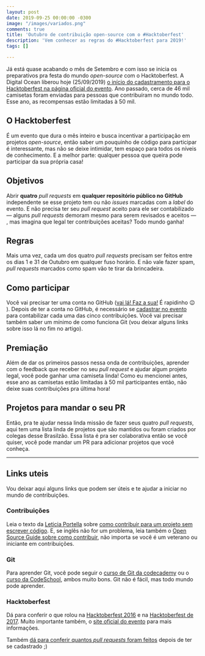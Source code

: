 ```yaml
---
layout: post
date: 2019-09-25 00:00:00 -0300
image: "/images/variados.png"
comments: true
title: 'Outubro de contribuição open-source com o #Hacktoberfest'
description: 'Vem conhecer as regras do #Hacktoberfest para 2019!'
tags: []

---
```

Já está quase acabando o mês de Setembro e com isso se inicia os preparativos pra festa do mundo _open-source_ com o Hacktoberfest. A Digital Ocean liberou hoje (25/09/2019) [o início do cadastramento para o Hacktoberfest na página oficial do evento](https://hacktoberfest.digitalocean.com). Ano passado, cerca de 46 mil camisetas foram enviadas para pessoas que contribuíram no mundo todo. Esse ano, as recompensas estão limitadas à 50 mil.

## O Hacktoberfest

É um evento que dura o mês inteiro e busca incentivar a participação em projetos _open-source_, então saber um pouquinho de código para participar é interessante, mas não se deixe intimidar, tem espaço para todos os níveis de conhecimento. E a melhor parte: qualquer pessoa que queira pode participar da sua própria casa!

## Objetivos

Abrir **quatro** _pull requests_ em **qualquer repositório público no GitHub** independente se esse projeto tem ou não _issues_ marcadas com a _label_ do evento. E não precisa ter seu _pull request_ aceito para ele ser contabilizado — alguns _pull requests_ demoram mesmo para serem revisados e aceitos — , mas imagina que legal ter contribuições aceitas? Todo mundo ganha!

## Regras

Mais uma vez, cada um dos quatro _pull requests_ precisam ser feitos entre os dias 1 e 31 de Outubro em qualquer fuso horário. E não vale fazer spam, _pull requests_ marcados como spam vão te tirar da brincadeira.

## Como participar

Você vai precisar ter uma conta no GitHub ([vai lá! Faz a sua!](https://github.com/join?source=header-home) É rapidinho 😉 ). Depois de ter a conta no GitHub, é necessário se [cadastrar no evento](https://hacktoberfest.digitalocean.com/sign_up/register) para contabilizar cada uma das cinco contribuições. Você vai precisar também saber um mínimo de como funciona Git (vou deixar alguns links sobre isso lá no fim no artigo).

## Premiação

Além de dar os primeiros passos nessa onda de contribuições, aprender com o feedback que receber no seu _pull request_ e ajudar algum projeto legal, você pode ganhar uma camiseta linda! Como eu mencionei antes, esse ano as camisetas estão limitadas à 50 mil participantes então, não deixe suas contribuições pra última hora!

## Projetos para mandar o seu PR

Então, pra te ajudar nessa linda missão de fazer seus quatro _pull requests_, aqui tem uma lista linda de projetos que são mantidos ou foram criados por colegas desse Brasilzão. Essa lista é pra ser colaborativa então se você quiser, você pode mandar um PR para adicionar projetos que você conheça.

***

## Links uteis

Vou deixar aqui alguns links que podem ser úteis e te ajudar a iniciar no mundo de contribuições.

### Contribuições

Leia o texto da [Leticia Portella](https://medium.com/u/fbec442246b5?source=post_page-----c5672e97193f----------------------) sobre [como contribuir para um projeto sem escrever código](https://medium.com/@leportella/como-contribuir-para-um-projeto-open-source-pela-primeira-vez-sem-escrever-c%C3%B3digo-21e55a896fb0). E, se inglês não for um problema, leia também o [Open Source Guide sobre como contribuir](https://opensource.guide/how-to-contribute/), não importa se você é um veterano ou iniciante em contribuições.

### Git

Para aprender Git, você pode seguir o [curso de Git da codecademy](https://www.codecademy.com/pt/learn/learn-git) ou o [curso da CodeSchool](https://www.codeschool.com/courses/try-git), ambos muito bons. Git não é fácil, mas todo mundo pode aprender.

### Hacktoberfest

Dá para conferir o que rolou na [Hacktoberfest 2016](https://blog.digitalocean.com/open-source-at-its-hacktoberbest/) e na [Hacktoberfest de 2017](https://blog.digitalocean.com/hacktoberfest-2017-recap/). Muito importante também, o [site oficial do evento](https://hacktoberfest.digitalocean.com/) para mais informações.

Também [dá para conferir quantos _pull requests_ foram feitos](https://hacktoberfest.digitalocean.com/stats/) depois de ter se cadastrado ;)